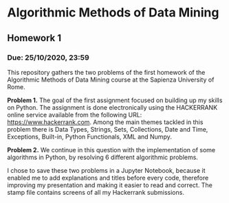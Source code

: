 # Algorithmic Methods of Data Mining
## Homework 1
### Due: 25/10/2020, 23:59


This repository gathers the two problems of the first homework of the Algorithmic Methods of Data Mining course at the Sapienza University of Rome.


**Problem 1.** The goal of the first assignment focused on building up my skills on Python. The assignment is done electronically using the HACKERRANK online service available from the following URL: https://www.hackerrank.com. Among the main themes tackled in this problem there is Data Types, Strings, Sets, Collections, Date and Time, Exceptions, Built-in, Python Functionals, XML and Numpy.

**Problem 2.** We continue in this question with the implementation of some algorithms in Python, by resolving 6 different algorithmic problems.

I chose to save these two problems in a Jupyter Notebook, because it enabled me to add explanations and titles before every code, therefore improving my presentation and making it easier to read and correct.
The stamp file contains screens of all my Hackerrank submissions.
